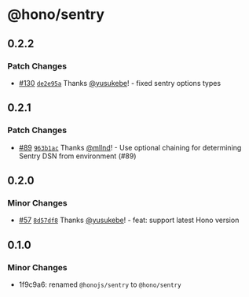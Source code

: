 # @hono/sentry

## 0.2.2

### Patch Changes

- [#130](https://github.com/honojs/middleware/pull/130) [`de2e95a`](https://github.com/honojs/middleware/commit/de2e95a59e4c02b9e985f9e3f81792b7890c922d) Thanks [@yusukebe](https://github.com/yusukebe)! - fixed sentry options types

## 0.2.1

### Patch Changes

- [#89](https://github.com/honojs/middleware/pull/89) [`963b1ac`](https://github.com/honojs/middleware/commit/963b1ac0de4083b8d0fc7c8d2f9f0202e9d15bfd) Thanks [@mllnd](https://github.com/mllnd)! - Use optional chaining for determining Sentry DSN from environment (#89)

## 0.2.0

### Minor Changes

- [#57](https://github.com/honojs/middleware/pull/57) [`8d57df8`](https://github.com/honojs/middleware/commit/8d57df889d472fe9c40f468ce2103fe9880ff91b) Thanks [@yusukebe](https://github.com/yusukebe)! - feat: support latest Hono version

## 0.1.0

### Minor Changes

- 1f9c9a6: renamed `@honojs/sentry` to `@hono/sentry`
